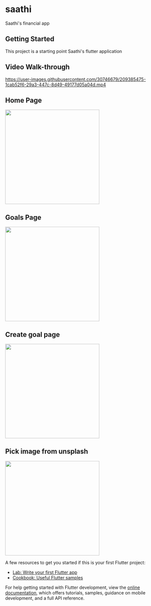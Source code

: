 # saathi

Saathi's financial app

## Getting Started

This project is a starting point Saathi's flutter application

## Video Walk-through
https://user-images.githubusercontent.com/30746679/209385475-1cab52f6-29a3-447c-8d49-49177d05a04d.mp4


## Home Page
<img src="https://user-images.githubusercontent.com/30746679/209380801-f437bf02-774d-455f-9539-cfbd5fe332a9.png" width="300"/>

## Goals Page
<img src="https://user-images.githubusercontent.com/30746679/209380832-63f31076-0932-4243-ac1a-f0bd3c7614a2.png" width="300"/>

## Create goal page
<img src="https://user-images.githubusercontent.com/30746679/209380853-cfa3fda7-3b43-47c1-9a96-8b759580a4b2.png" width="300"/>

## Pick image from unsplash
<img src="https://user-images.githubusercontent.com/30746679/209380883-112600f0-b0af-473a-adfe-3442642574e4.png" width="300"/>


A few resources to get you started if this is your first Flutter project:

- [Lab: Write your first Flutter app](https://docs.flutter.dev/get-started/codelab)
- [Cookbook: Useful Flutter samples](https://docs.flutter.dev/cookbook)

For help getting started with Flutter development, view the
[online documentation](https://docs.flutter.dev/), which offers tutorials,
samples, guidance on mobile development, and a full API reference.
